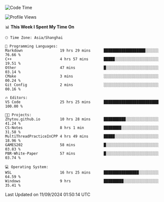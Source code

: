 <!--START_SECTION:waka-->
![Code Time](http://img.shields.io/badge/Code%20Time-1%2C974%20hrs%2020%20mins-blue)

![Profile Views](http://img.shields.io/badge/Profile%20Views-0-blue)

📊 **This Week I Spent My Time On** 

```text
🕑︎ Time Zone: Asia/Shanghai

💬 Programming Languages: 
Markdown                 19 hrs 29 mins      ███████████████████░░░░░░   76.66 % 
C++                      4 hrs 57 mins       █████░░░░░░░░░░░░░░░░░░░░   19.51 % 
Other                    47 mins             █░░░░░░░░░░░░░░░░░░░░░░░░   03.14 % 
CMake                    3 mins              ░░░░░░░░░░░░░░░░░░░░░░░░░   00.24 % 
Git Config               2 mins              ░░░░░░░░░░░░░░░░░░░░░░░░░   00.16 % 

🔥 Editors: 
VS Code                  25 hrs 25 mins      █████████████████████████   100.00 % 

🐱‍💻 Projects: 
Zhytou.github.io         10 hrs 28 mins      ██████████░░░░░░░░░░░░░░░   41.24 % 
CS-Notes                 8 hrs 1 min         ████████░░░░░░░░░░░░░░░░░   31.58 % 
MultiThreadPracticeInCPP 4 hrs 49 mins       █████░░░░░░░░░░░░░░░░░░░░   18.96 % 
GAMES202                 58 mins             █░░░░░░░░░░░░░░░░░░░░░░░░   03.83 % 
PBR-White-Paper          57 mins             █░░░░░░░░░░░░░░░░░░░░░░░░   03.74 % 

💻 Operating System: 
WSL                      16 hrs 25 mins      ████████████████░░░░░░░░░   64.59 % 
Windows                  9 hrs               █████████░░░░░░░░░░░░░░░░   35.41 % 
```


 Last Updated on 11/09/2024 01:50:14 UTC
<!--END_SECTION:waka-->